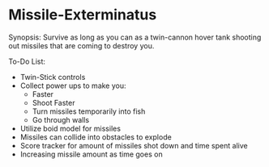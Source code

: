 Missile-Exterminatus
====================

Synopsis: Survive as long as you can as a twin-cannon hover tank shooting out missiles that are coming to destroy you.

To-Do List:
  - Twin-Stick controls
  - Collect power ups to make you:
    - Faster
    - Shoot Faster
    - Turn missiles temporarily into fish
    - Go through walls
  - Utilize boid model for missiles
  - Missiles can collide into obstacles to explode
  - Score tracker for amount of missiles shot down and time spent alive
  - Increasing missile amount as time goes on
